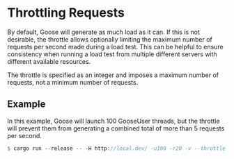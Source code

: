 # Throttling Requests

By default, Goose will generate as much load as it can. If this is not desirable, the throttle allows optionally limiting the maximum number of requests per second made during a load test. This can be helpful to ensure consistency when running a load test from multiple different servers with different available resources.

The throttle is specified as an integer and imposes a maximum number of requests, not a minimum number of requests.

## Example

In this example, Goose will launch 100 GooseUser threads, but the throttle will prevent them from generating a combined total of more than 5 requests per second.

```rust
$ cargo run --release -- -H http://local.dev/ -u100 -r20 -v --throttle-requests 5
```
